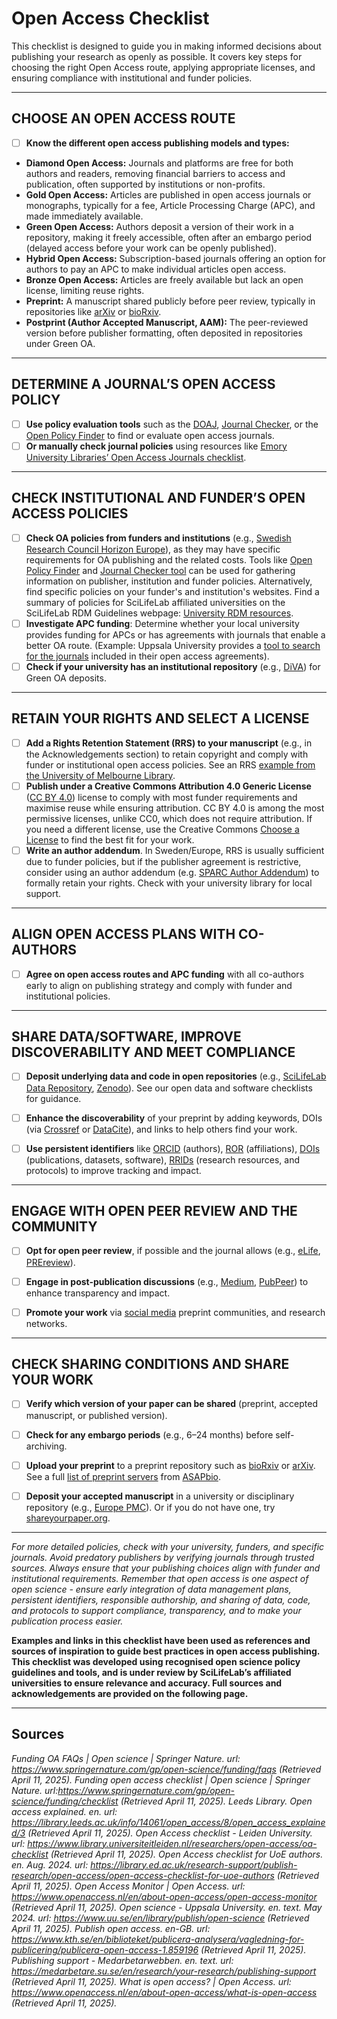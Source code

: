 # Open Access Checklist

This checklist is designed to guide you in making informed decisions about publishing your research as openly as possible.
It covers key steps for choosing the right Open Access route, applying appropriate licenses, and ensuring compliance with institutional and funder policies.

---

## CHOOSE AN OPEN ACCESS ROUTE

- [ ] **Know the different open access publishing models and types:**

* **Diamond Open Access:** Journals and platforms are free for both authors and readers, removing financial barriers to access and publication, often supported by institutions or non-profits.
* **Gold Open Access:** Articles are published in open access journals or monographs, typically for a fee, Article Processing Charge (APC), and made immediately available.
* **Green Open Access:** Authors deposit a version of their work in a repository, making it freely accessible, often after an embargo period (delayed access before your work can be openly published).
* **Hybrid Open Access:** Subscription-based journals offering an option for authors to pay an APC to make individual articles open access.
* **Bronze Open Access:** Articles are freely available but lack an open license, limiting reuse rights.
* **Preprint:** A manuscript shared publicly before peer review, typically in repositories like [arXiv](https://arxiv.org/) or [bioRxiv](https://www.biorxiv.org/).
* **Postprint (Author Accepted Manuscript, AAM):** The peer-reviewed version before publisher formatting, often deposited in repositories under Green OA.

---

## DETERMINE A JOURNAL’S OPEN ACCESS POLICY

- [ ] **Use policy evaluation tools** such as the [DOAJ](https://doaj.org/), [Journal Checker](https://journalcheckertool.org/), or the [Open Policy Finder](https://openpolicyfinder.jisc.ac.uk/) to find or evaluate open access journals.
- [ ] **Or manually check journal policies** using resources like [Emory University Libraries’ Open Access Journals checklist](https://libraries.emory.edu/research/open-access-publishing/understanding-oa/evaluating-oa-journals).

---

## CHECK INSTITUTIONAL AND FUNDER’S OPEN ACCESS POLICIES

- [ ] **Check OA policies from funders and institutions** (e.g., [Swedish Research Council Horizon Europe](https://www.vr.se/english/applying-for-funding/requirements-terms-and-conditions/publishing-open-access.html)), as they may have specific requirements for OA publishing and the related costs. Tools like [Open Policy Finder](https://openpolicyfinder.jisc.ac.uk/) and [Journal Checker tool](https://journalcheckertool.org/) can be used for gathering information on publisher, institution and funder policies. Alternatively, find specific policies on your funder's and institution's websites. Find a summary of policies for SciLifeLab affiliated universities on the SciLifeLab RDM Guidelines webpage: [University RDM resources](https://data-guidelines.scilifelab.se/topics/university-rdm-resources/).
- [ ] **Investigate APC funding**: Determine whether your local university provides funding for APCs or has agreements with journals that enable a better OA route. (Example: Uppsala University provides a [tool to search for the journals](https://search.scifree.se/uu) included in their open access agreements).
- [ ] **Check if your university has an institutional repository** (e.g., [DiVA](https://www.diva-portal.org/smash/search.jsf?dswid=6909)) for Green OA deposits.

---

## RETAIN YOUR RIGHTS AND SELECT A LICENSE

- [ ] **Add a Rights Retention Statement (RRS) to your manuscript** (e.g., in the Acknowledgements section) to retain copyright and comply with funder or institutional open access policies. See an RRS [example from the University of Melbourne Library](https://library.unimelb.edu.au/open-scholarship/rights-retention).
- [ ] **Publish under a Creative Commons Attribution 4.0 Generic License** ([CC BY 4.0](https://creativecommons.org/licenses/by/4.0/deed.en)) license to comply with most funder requirements and maximise reuse while ensuring attribution. CC BY 4.0 is among the most permissive licenses, unlike CC0, which does not require attribution. If you need a different license, use the Creative Commons [Choose a License](https://chooser-beta.creativecommons.org/) to find the best fit for your work.
- [ ] **Write an author addendum**. In Sweden/Europe, RRS is usually sufficient due to funder policies, but if the publisher agreement is restrictive, consider using an author addendum (e.g. [SPARC Author Addendum](https://sparcopen.org/our-work/author-rights/)) to formally retain your rights. Check with your university library for local support.

---

## ALIGN OPEN ACCESS PLANS WITH CO-AUTHORS

- [ ] **Agree on open access routes and APC funding** with all co-authors early to align on
      publishing strategy and comply with funder and institutional policies.

---

## SHARE DATA/SOFTWARE, IMPROVE DISCOVERABILITY AND MEET COMPLIANCE

- [ ] **Deposit underlying data and code in open repositories** (e.g., [SciLifeLab Data Repository](https://figshare.scilifelab.se/), [Zenodo](https://zenodo.org/)). See our open data and software checklists for guidance.

- [ ] **Enhance the discoverability** of your preprint by adding keywords, DOIs (via [Crossref](https://www.crossref.org/) or [DataCite](https://datacite.org/)), and links to help others find your work.

- [ ] **Use persistent identifiers** like [ORCID](https://orcid.org/) (authors), [ROR](https://ror.org/) (affiliations), [DOIs](https://www.doi.org/) (publications, datasets, software), [RRIDs](https://www.rrids.org/) (research resources, and protocols) to improve tracking and impact.

---

## ENGAGE WITH OPEN PEER REVIEW AND THE COMMUNITY

- [ ] **Opt for open peer review**, if possible and the journal allows (e.g., [eLife](https://elifesciences.org/), [PREreview](https://prereview.org/)).

- [ ] **Engage in post-publication discussions** (e.g., [Medium](https://medium.com/), [PubPeer](https://pubpeer.com/)) to enhance transparency and impact.

- [ ] **Promote your work** via [social media](https://www.pnas.org/post/update/promoting-your-scholarly-research-social-media) preprint communities, and research networks.

---

## CHECK SHARING CONDITIONS AND SHARE YOUR WORK

- [ ] **Verify which version of your paper can be shared** (preprint, accepted manuscript, or published version).

- [ ] **Check for any embargo periods** (e.g., 6–24 months) before self-archiving.

- [ ] **Upload your preprint** to a preprint repository such as [bioRxiv](https://www.biorxiv.org/) or [arXiv](https://arxiv.org/). See a full [list of preprint servers](https://asapbio.org/preprint-servers) from [ASAPbio](https://asapbio.org/).

- [ ] **Deposit your accepted manuscript** in a university or disciplinary repository (e.g., [Europe PMC](https://europepmc.org/)). Or if you do not have one, try [shareyourpaper.org](http://shareyourpaper.org/).

---

_For more detailed policies, check with your university, funders, and specific journals. Avoid predatory publishers by verifying journals through trusted sources. Always ensure that your publishing choices align with funder and institutional requirements. Remember that open access is one aspect of open science - ensure early integration of data management plans, persistent identifiers, responsible authorship, and sharing of data, code, and protocols to support compliance, transparency, and to make your publication process easier._

**Examples and links in this checklist have been used as references and sources of inspiration to guide best practices in open access publishing. This checklist was developed using recognised open science policy guidelines and tools, and is under review by SciLifeLab’s affiliated universities to ensure relevance and accuracy. Full sources and acknowledgements are provided on the following page.**

---

## Sources

_Funding OA FAQs | Open science | Springer Nature. url: https://www.springernature.com/gp/open-science/funding/faqs (Retrieved April 11, 2025)._
_Funding open access checklist | Open science | Springer Nature. url:https://www.springernature.com/gp/open-science/funding/checklist (Retrieved April 11, 2025)._
_Leeds Library. Open access explained. en. url: https://library.leeds.ac.uk/info/14061/open_access/8/open_access_explained/3 (Retrieved April 11, 2025)._
_Open Access checklist - Leiden University. url: https://www.library.universiteitleiden.nl/researchers/open-access/oa-checklist (Retrieved April 11, 2025)._
_Open Access checklist for UoE authors. en. Aug. 2024. url: https://library.ed.ac.uk/research-support/publish-research/open-access/open-access-checklist-for-uoe-authors (Retrieved April 11, 2025)._
_Open Access Monitor | Open Access. url: https://www.openaccess.nl/en/about-open-access/open-access-monitor (Retrieved April 11, 2025)._
_Open science - Uppsala University. en. text. May 2024. url: https://www.uu.se/en/library/publish/open-science (Retrieved April 11, 2025)._
_Publish open access. en-GB. url: https://www.kth.se/en/biblioteket/publicera-analysera/vagledning-for-publicering/publicera-open-access-1.859196 (Retrieved April 11, 2025)._
_Publishing support - Medarbetarwebben. en. text. url: https://medarbetare.su.se/en/research/your-research/publishing-support (Retrieved April 11, 2025)._
_What is open access? | Open Access. url: https://www.openaccess.nl/en/about-open-access/what-is-open-access (Retrieved April 11, 2025)._

